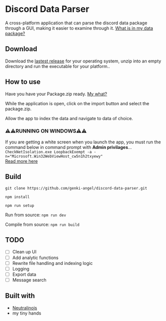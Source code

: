 # Discord Data Parser

A cross-platform application that can parse the discord data package through a GUI, making it easier to examine through it.
[What is in my data package?](https://support.discord.com/hc/en-us/articles/360004957991-Your-Discord-Data-Package)

## Download

Download the [lastest release](https://github.com/genki-ai/discord-data-reader-app/releases) for your operating system, unzip into an empty directory and run the executable for your platform..


## How to use

Have you have your Package.zip ready. [My what?](https://support.discord.com/hc/en-us/articles/360004027692-Requesting-a-Copy-of-your-Data)

While the application is open, click on the import button and select the package.zip.

Allow the app to index the data and navigate to data of choice.

### ⚠️⚠️**RUNNING ON WINDOWS**⚠️⚠️
If you are getting a white screen when you launch the app, you must run the command below in command prompt with __**Admin privilages**__...  <br />
`CheckNetIsolation.exe LoopbackExempt -a -n="Microsoft.Win32WebViewHost_cw5n1h2txyewy"` <br />
[Read more here](https://neutralino.js.org/docs/getting-started/your-first-neutralinojs-app/#step-1-creating-a-new-app)


## Build

`git clone https://github.com/genki-angel/discord-data-parser.git` 

`npm install`

`npm run setup`

Run from source: `npm run dev`

Compile from source: `npm run build`

## TODO

- [ ] Clean up UI
- [ ] Add analytic functions
- [ ] Rewrite file handling and indexing logic
- [ ] Logging
- [ ] Export data
- [ ] Message search

## Built with

- [Neutralinojs](https://github.com/neutralinojs/neutralinojs)
- my tiny hands
